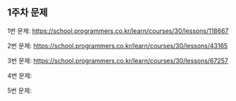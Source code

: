 ## 1주차 문제 
1번 문제: https://school.programmers.co.kr/learn/courses/30/lessons/118667

2번 문제: https://school.programmers.co.kr/learn/courses/30/lessons/43165

3번 문제: https://school.programmers.co.kr/learn/courses/30/lessons/67257

4번 문제: 

5번 문제: 
